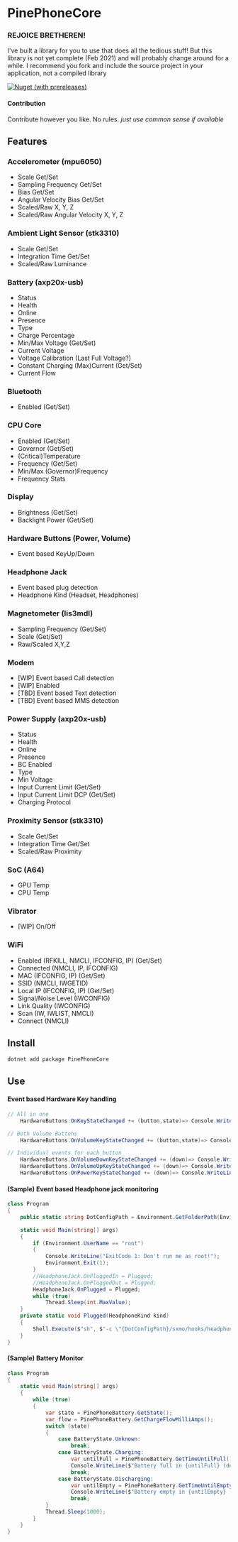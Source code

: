 # PinePhoneCore

### REJOICE BRETHEREN! 
I've built a library for you to use that does all the tedious stuff!
But this library is not yet complete (Feb 2021) and will probably change around for a while.
I recommend you fork and include the source project in your application, not a compiled library

<a href="https://www.nuget.org/packages/PinePhoneCore/">
<img alt="Nuget (with prereleases)" src="https://img.shields.io/nuget/vpre/PinePhoneCore">
</a>

#### Contribution 
Contribute however you like. No rules.
*just use common sense if available*

## Features

### Accelerometer (mpu6050)
* Scale Get/Set
* Sampling Frequency Get/Set
* Bias Get/Set
* Angular Velocity Bias Get/Set
* Scaled/Raw X, Y, Z
* Scaled/Raw Angular Velocity X, Y, Z

### Ambient Light Sensor (stk3310)
* Scale Get/Set
* Integration Time Get/Set
* Scaled/Raw Luminance

### Battery (axp20x-usb)
* Status
* Health
* Online
* Presence
* Type
* Charge Percentage
* Min/Max Voltage (Get/Set)
* Current Voltage
* Voltage Calibration (Last Full Voltage?)
* Constant Charging (Max)Current (Get/Set)
* Current Flow

### Bluetooth
* Enabled (Get/Set)

### CPU Core
* Enabled (Get/Set)
* Governor (Get/Set)
* (Critical)Temperature
* Frequency (Get/Set)
* Min/Max (Governor)Frequency
* Frequency Stats

### Display
* Brightness (Get/Set)
* Backlight Power (Get/Set)

### Hardware Buttons (Power, Volume)
* Event based KeyUp/Down

### Headphone Jack
* Event based plug detection
* Headphone Kind (Headset, Headphones)

### Magnetometer (lis3mdl)
* Sampling Frequency (Get/Set)
* Scale (Get/Set)
* Raw/Scaled X,Y,Z

### Modem
* [WIP] Event based Call detection
* [WIP] Enabled
* [TBD] Event based Text detection
* [TBD] Event based MMS detection

### Power Supply (axp20x-usb)
* Status
* Health
* Online
* Presence
* BC Enabled
* Type
* Min Voltage
* Input Current Limit (Get/Set)
* Input Current Limit DCP (Get/Set)
* Charging Protocol

### Proximity Sensor (stk3310)
* Scale Get/Set
* Integration Time Get/Set
* Scaled/Raw Proximity

### SoC (A64)
* GPU Temp
* CPU Temp

### Vibrator
* [WIP] On/Off

### WiFi
* Enabled (RFKILL, NMCLI, IFCONFIG, IP) (Get/Set)
* Connected (NMCLI, IP, IFCONFIG)
* MAC (IFCONFIG, IP) (Get/Set)
* SSID (NMCLI, IWGETID)
* Local IP (IFCONFIG, IP) (Get/Set)
* Signal/Noise Level (IWCONFIG)
* Link Quality (IWCONFIG)
* Scan (IW, IWLIST, NMCLI)
* Connect (NMCLI)

## Install

```
dotnet add package PinePhoneCore
```

## Use

#### Event based Hardware Key handling
```cs
// All in one
    HardwareButtons.OnKeyStateChanged += (button,state)=> Console.WriteLine($"{button}: {(state ? "Pressed!" : "Released!")}");

// Both Volume Buttons
    HardwareButtons.OnVolumeKeyStateChanged += (button,state)=> Console.WriteLine($"{button}: {(state ? "Pressed!" : "Released!")}");

// Individual events for each button
    HardwareButtons.OnVolumeDownKeyStateChanged += (down)=> Console.WriteLine($"VolumeDown: {(down ? "Pressed!" : "Released!")}");
    HardwareButtons.OnVolumeUpKeyStateChanged += (down)=> Console.WriteLine($"VolumeUp: {(down ? "Pressed!" : "Released!")}");
    HardwareButtons.OnPowerKeyStateChanged += (down)=> Console.WriteLine($"PowerButon: {(down ? "Pressed!" : "Released!")}");
```

#### (Sample) Event based Headphone jack monitoring 

```cs
class Program
{
    public static string DotConfigPath = Environment.GetFolderPath(Environment.SpecialFolder.ApplicationData);

    static void Main(string[] args)
    {
        if (Environment.UserName == "root")
        {
            Console.WriteLine("ExitCode 1: Don't run me as root!");
            Environment.Exit(1);
        }
        //HeadphoneJack.OnPluggedIn = Plugged;
        //HeadphoneJack.OnPluggedOut = Plugged;
        HeadphoneJack.OnPlugged = Plugged;
        while (true)
            Thread.Sleep(int.MaxValue);
    }
    private static void Plugged(HeadphoneKind kind)
    {
        Shell.Execute($"sh", $"-c \"{DotConfigPath}/sxmo/hooks/headphonejack {HeadphoneJack.Connected}\"");
    }
}
```

#### (Sample) Battery Monitor

```cs
class Program
{
    static void Main(string[] args)
    {
        while (true)
        {
            var state = PinePhoneBattery.GetState();
            var flow = PinePhoneBattery.GetChargeFlowMilliAmps();
            switch (state)
            {
                case BatteryState.Unknown:
                    break;
                case BatteryState.Charging:
                    var untilFull = PinePhoneBattery.GetTimeUntilFull()ToStri("hh'h 'mm'min'");
                    Console.WriteLine($"Battery full in {untilFull} (delivering {flow}mAh)");
                    break;
                case BatteryState.Discharging:
                    var untilEmpty = PinePhoneBattery.GetTimeUntilEmpty()ToStri("hh'h 'mm'min'");
                    Console.WriteLine($"Battery empty in {untilEmpty} (drawing {flow}mAh)");
                    break;
            }
            Thread.Sleep(1000);
        }
    }
}
```